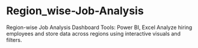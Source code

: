 # Region_wise-Job-Analysis
 Region-wise Job Analysis Dashboard  Tools: Power BI, Excel  Analyze hiring employees and store data across regions using interactive visuals and filters.
